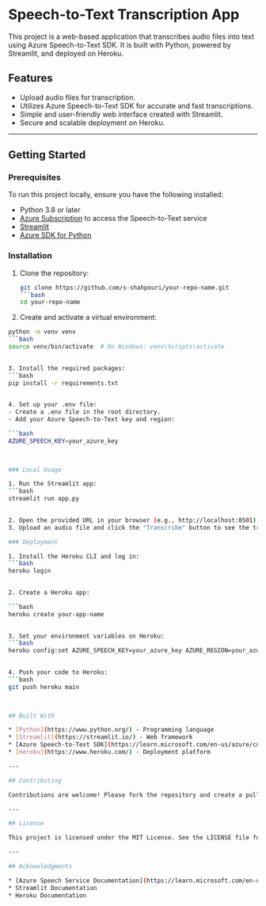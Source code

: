 # Speech-to-Text Transcription App

This project is a web-based application that transcribes audio files into text using Azure Speech-to-Text SDK. It is built with Python, powered by Streamlit, and deployed on Heroku.

## Features
- Upload audio files for transcription.
- Utilizes Azure Speech-to-Text SDK for accurate and fast transcriptions.
- Simple and user-friendly web interface created with Streamlit.
- Secure and scalable deployment on Heroku.

---

## Getting Started

### Prerequisites
To run this project locally, ensure you have the following installed:
- Python 3.8 or later
- [Azure Subscription](https://azure.microsoft.com/en-us/free/) to access the Speech-to-Text service
- [Streamlit](https://streamlit.io/)
- [Azure SDK for Python](https://learn.microsoft.com/en-us/azure/developer/python/)

### Installation
1. Clone the repository:
   ```bash
   git clone https://github.com/s-shahpouri/your-repo-name.git
   ```bash
   cd your-repo-name
   
2. Create and activate a virtual environment:
  ```bash
  python -m venv venv
```bash
  source venv/bin/activate  # On Windows: venv\Scripts\activate

   
3. Install the required packages:
  ```bash
  pip install -r requirements.txt

   
4. Set up your .env file:
  - Create a .env file in the root directory.
  - Add your Azure Speech-to-Text key and region:

  ```bash
  AZURE_SPEECH_KEY=your_azure_key

   

### Local Usage

1. Run the Streamlit app:
  ```bash
streamlit run app.py

   
2. Open the provided URL in your browser (e.g., http://localhost:8501).
3. Upload an audio file and click the "Transcribe" button to see the transcription.

### Deployment

1. Install the Heroku CLI and log in:
  ```bash
heroku login

   
2. Create a Heroku app:

  ```bash
heroku create your-app-name

   
3. Set your environment variables on Heroku:
  ```bash
heroku config:set AZURE_SPEECH_KEY=your_azure_key AZURE_REGION=your_azure_region

   
4. Push your code to Heroku:
  ```bash
git push heroku main

   

## Built With

* [Python](https://www.python.org/) - Programming language
* [Streamlit](https://streamlit.io/) - Web framework
* [Azure Speech-to-Text SDK](https://learn.microsoft.com/en-us/azure/cognitive-services/speech-service/) - Speech recognition
* [Heroku](https://www.heroku.com/) - Deployment platform

---

## Contributing

Contributions are welcome! Please fork the repository and create a pull request with your changes.

---

## License

This project is licensed under the MIT License. See the LICENSE file for details.

---

## Acknowledgments

* [Azure Speech Service Documentation](https://learn.microsoft.com/en-us/azure/cognitive-services/speech-service/)
* Streamlit Documentation
* Heroku Documentation

